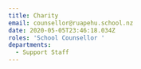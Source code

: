 ```yaml
---
title: Charity
email: counsellor@ruapehu.school.nz
date: 2020-05-05T23:46:18.034Z
roles: 'School Counsellor '
departments:
  - Support Staff
---
```


